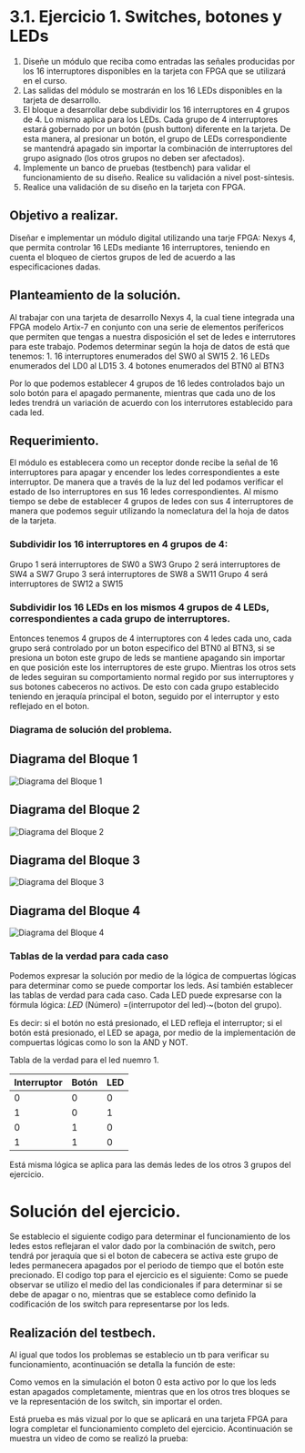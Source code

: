 # 3.1. Ejercicio 1. Switches, botones y LEDs
 1. Diseñe un módulo que reciba como entradas las señales producidas por los 16 interruptores disponibles en la tarjeta con FPGA que se utilizará en el curso.
 2. Las salidas del módulo se mostrarán en los 16 LEDs disponibles en la tarjeta de desarrollo.
 3. El bloque a desarrollar debe subdividir los 16 interruptores en 4 grupos de 4. Lo mismo aplica para los LEDs. Cada grupo de 4 interruptores estará gobernado por un botón (push button) diferente en la tarjeta. De esta manera, al presionar un botón, el grupo de LEDs correspondiente se mantendrá apagado sin importar la combinación de interruptores del grupo asignado (los otros grupos no deben ser afectados).
 4. Implemente un banco de pruebas (testbench) para validar el funcionamiento de su diseño. Realice su validación a nivel post-síntesis.
 5. Realice una validación de su diseño en la tarjeta con FPGA.

## Objetivo a realizar.
Diseñar e implementar un módulo digital utilizando una tarje FPGA: Nexys 4, que permita controlar 16 LEDs mediante 16 interruptores, teniendo en cuenta el bloqueo de ciertos grupos de led de acuerdo a las especificaciones dadas.

## Planteamiento de la solución. 
Al trabajar con una tarjeta de desarrollo Nexys 4, la cual tiene integrada una FPGA modelo Artix-7 en conjunto con una serie de elementos perífericos que permiten que tengas a nuestra disposición el set de ledes e interrutores para este trabajo. 
Podemos determinar según la hoja de datos de está que tenemos:
    1. 16 interruptores enumerados del SW0 al SW15
    2. 16 LEDs enumerados del LD0 al LD15
    3. 4 botones enumerados del BTN0 al BTN3

Por lo que podemos establecer 4 grupos de 16 ledes controlados bajo un solo botón para el apagado permanente, mientras que cada uno de los ledes trendrá un variación de acuerdo con los interrutores establecido para cada led. 
## Requerimiento. 
El módulo es establecera como un receptor donde recibe la señal de 16 interruptores para apagar y encender los ledes correspondientes a este interruptor. De manera que a través de la luz del led podamos verificar el estado de lso interruptores en sus 16 ledes correspondientes.
Al mismo tiempo se debe de establecer 4 grupos de ledes con sus 4 interruptores de manera que podemos seguir utilizando la nomeclatura del la hoja de datos de la tarjeta. 

### Subdividir los 16 interruptores en 4 grupos de 4:
Grupo 1 será interruptores de SW0 a SW3
Grupo 2 será interruptores de SW4 a SW7
Grupo 3 será interruptores de SW8 a SW11
Grupo 4 será interruptores de SW12 a SW15

### Subdividir los 16 LEDs en los mismos 4 grupos de 4 LEDs, correspondientes a cada grupo de interruptores.
Entonces tenemos 4 grupos de 4 interruptores con 4 ledes cada uno, cada grupo será controlado por un boton especifico del BTN0 al BTN3, si se presiona un boton este grupo de leds se mantiene apagando sin importar en que posición este los interruptores de este grupo. Mientras los otros sets de ledes seguiran su comportamiento normal regido por sus interruptores y sus botones cabeceros no activos. 
De esto con cada grupo establecido teniendo en jeraquía principal el boton, seguido por el interruptor y esto reflejado en el boton. 

### Diagrama de solución del problema.
## Diagrama del Bloque 1
![Diagrama del Bloque 1](Imagenes%20para%20el%20solucion/Captura%20de%20pantalla%202025-08-13%20112808.png)
## Diagrama del Bloque 2
![Diagrama del Bloque 2](Imagenes%20para%20el%20planteamiento/Captura%20de%20pantalla%202025-08-13%20112906.png)
## Diagrama del Bloque 3
![Diagrama del Bloque 3](Imagenes%20para%20el%20planteamiento/Captura%20de%20pantalla%202025-08-13%20112944.png)
## Diagrama del Bloque 4
![Diagrama del Bloque 4](Imagenes%20para%20el%20planteamiento/Captura%20de%20pantalla%202025-08-13%20113015.png)



### Tablas de la verdad para cada caso 
Podemos expresar la solución por medio de la lógica de compuertas lógicas para determinar como se puede comportar los leds. Así también establecer las tablas de verdad para cada caso. 
Cada LED puede expresarse con la fórmula lógica:
                                    𝐿𝐸𝐷 (Número) =(interrupotor del led)⋅~(boton del grupo).
                                
Es decir: si el botón no está presionado, el LED refleja el interruptor; si el botón está presionado, el LED se apaga, por medio de la implementación de compuertas lógicas como lo son la AND y NOT.

Tabla de la verdad para el led nuemro 1. 

| Interruptor | Botón | LED |
|-------------|-------|-----|
| 0           | 0     | 0   |
| 1           | 0     | 1   |
| 0           | 1     | 0   |
| 1           | 1     | 0   |


Está misma lógica se aplica para las demás ledes de los otros 3 grupos del ejercicio. 


# Solución del ejercicio.

Se establecio el siguiente codigo para determinar el funcionamiento de los ledes estos reflejaran el valor dado por la combinación de switch, pero tendrá por jeraquía que si el boton de cabecera se activa este grupo de ledes permanecera apagados por el periodo de tiempo que el botón este precionado. El codigo top para el ejercicio es el siguiente:
Como se puede observar se utilizo el medio del las condicionales if para determinar si se debe de apagar o no, mientras que se establece como definido la codificación de los switch para representarse por los leds.

## Realización del testbech.
Al igual que todos los problemas se establecio un tb para verificar su funcionamiento, acontinuación se detalla la función de este:

Como vemos en la simulación el boton 0 esta activo por lo que los leds estan apagados completamente, mientras que en los otros tres bloques se ve la representación de los switch, sin importar el orden. 

Está prueba es más vizual por lo que se aplicará en una tarjeta FPGA para logra completar el funcionamiento completo del ejercicio. 
Acontinuación se muestra un video de como se realizó la prueba:
